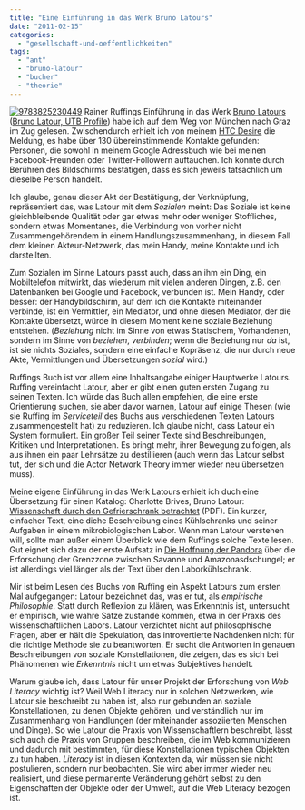 ```yaml
---
title: "Eine Einführung in das Werk Bruno Latours"
date: "2011-02-15"
categories: 
  - "gesellschaft-und-oeffentlichkeiten"
tags: 
  - "ant"
  - "bruno-latour"
  - "bucher"
  - "theorie"
---
```


[![9783825230449](http://heinz.typepad.com/.a/6a00d83451d60069e2014e5f3b1a7c970c-120wi "9783825230449")](http://heinz.typepad.com/.a/6a00d83451d60069e2014e5f3b1a7c970c-popup) Rainer Ruffings Einführung in das Werk [Bruno Latours](http://www.bruno-latour.fr/ "Site Web de Bruno Latour | Bruno Latour's Web Site") ([Bruno Latour, UTB Profile](http://www.bibsonomy.org/bibtex/2a27aa1a408ae4d0c8e976a87888a3f59/heinzwittenbrink?layout=plain "BibSonomy :: publication :: Bruno Latour, UTB Profile")) habe ich auf dem Weg von München nach Graz im Zug gelesen. Zwischendurch erhielt ich von meinem [HTC Desire](http://www.htc.com/www/product/desirez/overview.html "HTC - Products - HTC Desire Z - Overview") die Meldung, es habe über 130 übereinstimmende Kontakte gefunden: Personen, die sowohl in meinem Google Adressbuch wie bei meinen Facebook-Freunden oder Twitter-Followern auftauchen. Ich konnte durch Berühren des Bildschirms bestätigen, dass es sich jeweils tatsächlich um dieselbe Person handelt.

Ich glaube, genau dieser Akt der Bestätigung, der Verknüpfung, repräsentiert das, was Latour mit dem _Sozialen_ meint: Das Soziale ist keine gleichbleibende Qualität oder gar etwas mehr oder weniger Stoffliches, sondern etwas Momentanes, die Verbindung von vorher nicht Zusammengehörendem in einem Handlungszusammenhang, in diesem Fall dem kleinen Akteur-Netzwerk, das mein Handy, meine Kontakte und ich darstellten.

Zum Sozialen im Sinne Latours passt auch, dass an ihm ein Ding, ein Mobiltelefon mitwirkt, das wiederum mit vielen anderen Dingen, z.B. den Datenbanken bei Google und Facebook, verbunden ist. Mein Handy, oder besser: der Handybildschirm, auf dem ich die Kontakte miteinander verbinde, ist ein Vermittler, ein Mediator, und ohne diesen Mediator, der die Kontakte übersetzt, würde in diesem Moment keine soziale Beziehung entstehen. (_Beziehung_ nicht im Sinne von etwas Statischem, Vorhandenen, sondern im Sinne von _beziehen_, _verbinden_; wenn die Beziehung nur _da_ ist, ist sie nichts Soziales, sondern eine einfache Kopräsenz, die nur durch neue Akte, Vermittlungen und Übersetzungen _sozial_ wird.)

Ruffings Buch ist vor allem eine Inhaltsangabe einiger Hauptwerke Latours. Ruffing vereinfacht Latour, aber er gibt einen guten ersten Zugang zu seinen Texten. Ich würde das Buch allen empfehlen, die eine erste Orientierung suchen, sie aber davor warnen, Latour auf einige Thesen (wie sie Ruffing im _Serviceteil_ des Buchs aus verschiedenen Texten Latours zusammengestellt hat) zu reduzieren. Ich glaube nicht, dass Latour ein System formuliert. Ein großer Teil seiner Texte sind Beschreibungen, Kritiken und Interpretationen. Es bringt mehr, ihrer Bewegung zu folgen, als aus ihnen ein paar Lehrsätze zu destillieren (auch wenn das Latour selbst tut, der sich und die Actor Network Theory immer wieder neu übersetzen muss).

Meine eigene Einführung in das Werk Latours erhielt ich duch eine Übersetzung für einen Katalog: Charlotte Brives, Bruno Latour: [Wissenschaft durch den Gefrierschrank betrachtet](http://www.bruno-latour.fr/poparticles/poparticle/P-134-BRIVES.pdf "Brives, Latour: Wissenschaft durch den Gefrierschrank betrachtet") (PDF). Ein kurzer, einfacher Text, eine diche Beschreibung eines Kühlschranks und seiner Aufgaben in einem mikrobiologischen Labor. Wenn man Latour verstehen will, sollte man außer einem Überblick wie dem Ruffings solche Texte lesen. Gut eignet sich dazu der erste Aufsatz in [Die Hoffnung der Pandora](http://www.amazon.de/Die-Hoffnung-Pandora-Untersuchungen-Wirklichkeit/dp/3518291955 "Die Hoffnung der Pandora: Untersuchungen zur Wirklichkeit der Wissenschaft suhrkamp taschenbuch wissenschaft: Amazon.de: Bruno Latour, Gustav Roßler: Bücher") über die Erforschung der Grenzzone zwischen Savanne und Amazonasdschungel; er ist allerdings viel länger als der Text über den Laborkühlschrank.

Mir ist beim Lesen des Buchs von Ruffing ein Aspekt Latours zum ersten Mal aufgegangen: Latour bezeichnet das, was er tut, als _empirische Philosophie_. Statt durch Reflexion zu klären, was Erkenntnis ist, untersucht er empirisch, wie wahre Sätze zustande kommen, etwa in der Praxis des wissenschaftlichen Labors. Latour verzichtet nicht auf philosophische Fragen, aber er hält die Spekulation, das introvertierte Nachdenken nicht für die richtige Methode sie zu beantworten. Er sucht die Antworten in genauen Beschreibungen von soziale Konstellationen, die zeigen, das es sich bei Phänomenen wie _Erkenntnis_ nicht um etwas Subjektives handelt.

Warum glaube ich, dass Latour für unser Projekt der Erforschung von _Web Literacy_ wichtig ist? Weil Web Literacy nur in solchen Netzwerken, wie Latour sie beschreibt zu haben ist, also nur gebunden an soziale Konstellationen, zu denen Objekte gehören, und verständlich nur im Zusammenhang von Handlungen (der miteinander assoziierten Menschen und Dinge). So wie Latour die Praxis von Wissenschaftlern beschreibt, lässt sich auch die Praxis von Gruppen beschreiben, die im Web kommunizieren und dadurch mit bestimmten, für diese Konstellationen typischen Objekten zu tun haben. _Literacy_ ist in diesen Kontexten da, wir müssen sie nicht postulieren, sondern nur beobachten. Sie wird aber immer wieder neu realisiert, und diese permanente Veränderung gehört selbst zu den Eigenschaften der Objekte oder der Umwelt, auf die Web Literacy bezogen ist.
